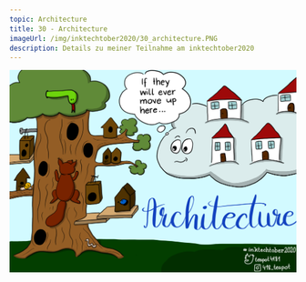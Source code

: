 ```yaml
---
topic: Architecture
title: 30 - Architecture
imageUrl: /img/inktechtober2020/30_architecture.PNG
description: Details zu meiner Teilnahme am inktechtober2020
---
```


![30 Architecture](/img/inktechtober2020/30_architecture.PNG)
